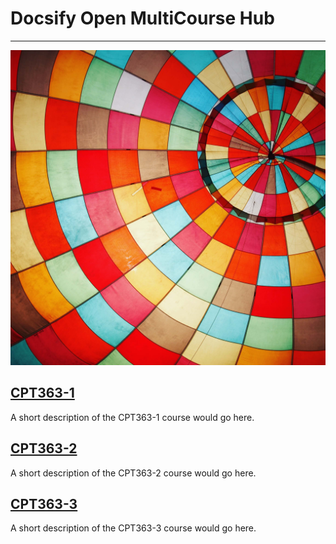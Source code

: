 # Docsify Open MultiCourse Hub

---

![MultiCourse Hub](assets/images/home/diane-helentjaris-6lhOGX0EobE-unsplash.jpg ':class=banner-image')

## [CPT363-1](cpt363-1/home.md)
A short description of the CPT363-1 course would go here.

## [CPT363-2](cpt363-2/home.md)
A short description of the CPT363-2 course would go here.

## [CPT363-3](cpt363-3/home.md)
A short description of the CPT363-3 course would go here.
